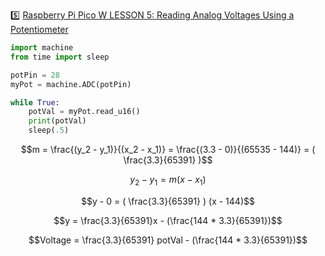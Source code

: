 :five: [Raspberry Pi Pico W LESSON 5: Reading Analog Voltages Using a Potentiometer](https://youtu.be/ODWwErH_iGA)


```python
import machine
from time import sleep

potPin = 28
myPot = machine.ADC(potPin)

while True:
    potVal = myPot.read_u16()
    print(potVal)
    sleep(.5)
```

```math
m = \frac{(y_2 - y_1)}{(x_2 - x_1)} = \frac{(3.3 - 0)}{(65535 - 144)} = ( \frac{3.3}{65391} )
```

```math
y_2 - y_1 = m(x - x_1)
```

```math
y - 0 = ( \frac{3.3}{65391} ) (x - 144)
```

```math
y = \frac{3.3}{65391}x - (\frac{144 * 3.3}{65391})
```

```math
Voltage = \frac{3.3}{65391} potVal - (\frac{144 * 3.3}{65391})
```
